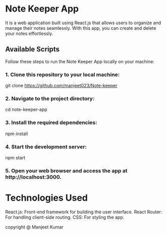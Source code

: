 # Note Keeper App 
It is a web application built using React.js that allows users to organize and manage their notes seamlessly. With this app, you can create and delete your notes effortlessly.

## Available Scripts

Follow these steps to run the Note Keeper App locally on your machine:

### 1. Clone this repository to your local machine: 
   git clone https://github.com/manjeet023/Note-keeper
   
### 2. Navigate to the project directory:
  cd note-keeper-app

### 3. Install the required dependencies:
  npm install

### 4. Start the development server:
  npm start

### 5. Open your web browser and access the app at http://localhost:3000.

# Technologies Used
React.js: Front-end framework for building the user interface.
React Router: For handling client-side routing.
CSS: For styling the app.

copyright @ Manjeet Kumar
